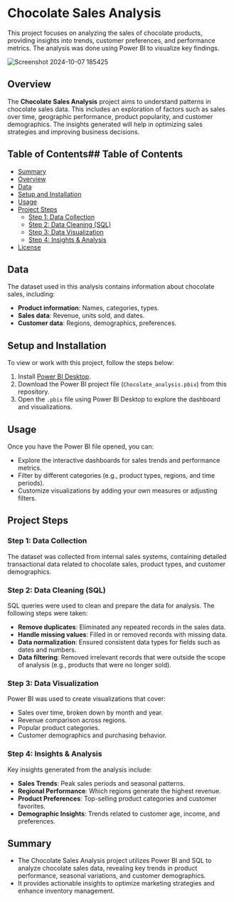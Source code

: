 # Chocolate Sales Analysis

This project focuses on analyzing the sales of chocolate products, providing insights into trends, customer preferences, and performance metrics. The analysis was done using Power BI to visualize key findings.

![Screenshot 2024-10-07 185425](https://github.com/user-attachments/assets/fa64c0a9-b80d-43ce-b0a6-731727835e5a)

## Overview

The **Chocolate Sales Analysis** project aims to understand patterns in chocolate sales data. This includes an exploration of factors such as sales over time, geographic performance, product popularity, and customer demographics. The insights generated will help in optimizing sales strategies and improving business decisions.

## Table of Contents## Table of Contents

- [Summary](#summary)
- [Overview](#overview)
- [Data](#data)
- [Setup and Installation](#setup-and-installation)
- [Usage](#usage)
- [Project Steps](#project-steps)
  - [Step 1: Data Collection](#step-1-data-collection)
  - [Step 2: Data Cleaning (SQL)](#step-2-data-cleaning-sql)
  - [Step 3: Data Visualization](#step-3-data-visualization)
  - [Step 4: Insights & Analysis](#step-4-insights--analysis)
- [License](#license)

## Data

The dataset used in this analysis contains information about chocolate sales, including:
- **Product information**: Names, categories, types.
- **Sales data**: Revenue, units sold, and dates.
- **Customer data**: Regions, demographics, preferences.

## Setup and Installation

To view or work with this project, follow the steps below:

1. Install [Power BI Desktop](https://powerbi.microsoft.com/desktop/).
2. Download the Power BI project file (`Chocolate_analysis.pbix`) from this repository.
3. Open the `.pbix` file using Power BI Desktop to explore the dashboard and visualizations.

## Usage

Once you have the Power BI file opened, you can:
- Explore the interactive dashboards for sales trends and performance metrics.
- Filter by different categories (e.g., product types, regions, and time periods).
- Customize visualizations by adding your own measures or adjusting filters.

## Project Steps

### Step 1: Data Collection
The dataset was collected from internal sales systems, containing detailed transactional data related to chocolate sales, product types, and customer demographics.

### Step 2: Data Cleaning (SQL)
SQL queries were used to clean and prepare the data for analysis. The following steps were taken:
- **Remove duplicates**: Eliminated any repeated records in the sales data.
- **Handle missing values**: Filled in or removed records with missing data.
- **Data normalization**: Ensured consistent data types for fields such as dates and numbers.
- **Data filtering**: Removed irrelevant records that were outside the scope of analysis (e.g., products that were no longer sold).

### Step 3: Data Visualization
Power BI was used to create visualizations that cover:
- Sales over time, broken down by month and year.
- Revenue comparison across regions.
- Popular product categories.
- Customer demographics and purchasing behavior.

### Step 4: Insights & Analysis
Key insights generated from the analysis include:
- **Sales Trends**: Peak sales periods and seasonal patterns.
- **Regional Performance**: Which regions generate the highest revenue.
- **Product Preferences**: Top-selling product categories and customer favorites.
- **Demographic Insights**: Trends related to customer age, income, and preferences.

## Summary
- The Chocolate Sales Analysis project utilizes Power BI and SQL to analyze chocolate sales data, revealing key trends in product performance, seasonal variations, and customer demographics.
- It provides actionable insights to optimize marketing strategies and enhance inventory management.
